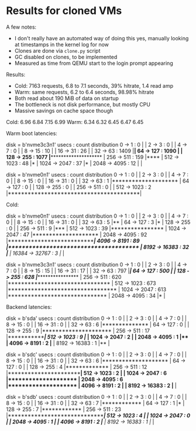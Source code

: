 # Results for cloned VMs

A few notes:

* I don't really have an automated way of doing this yes, manually looking at
  timestamps in the kernel log for now
* Clones are done via `clone.py` script
* GC disabled on clones, to be implemented
* Measured as time from QEMU start to the login prompt appearing

Results:

* Cold: 7163 requests, 6.8 to 7.1 seconds, 39% hitrate, 1.4 read amp
* Warm: same requests, 6.2 to 6.4 seconds, 98.98% hitrate
* Both read about 190 MiB of data on startup
* The bottleneck is not disk performance, but mostly CPU
* Massive savings on cache space though

Cold: 6.96 6.84 7.15 6.99
Warm: 6.34 6.32 6.45 6.47 6.45

Warm boot latencies:

disk = b'nvme3c3n1'
     usecs               : count     distribution
         0 -> 1          : 0        |                                        |
         2 -> 3          : 0        |                                        |
         4 -> 7          : 0        |                                        |
         8 -> 15         : 10       |                                        |
        16 -> 31         : 26       |                                        |
        32 -> 63         : 1409     |****************************************|
        64 -> 127        : 1090     |******************************          |
       128 -> 255        : 1077     |******************************          |
       256 -> 511        : 159      |****                                    |
       512 -> 1023       : 48       |*                                       |
      1024 -> 2047       : 37       |*                                       |
      2048 -> 4095       : 12       |                                        |

disk = b'nvme0n1'
     usecs               : count     distribution
         0 -> 1          : 0        |                                        |
         2 -> 3          : 0        |                                        |
         4 -> 7          : 0        |                                        |
         8 -> 15         : 0        |                                        |
        16 -> 31         : 0        |                                        |
        32 -> 63         : 1        |********************                    |
        64 -> 127        : 0        |                                        |
       128 -> 255        : 0        |                                        |
       256 -> 511        : 0        |                                        |
       512 -> 1023       : 2        |****************************************|

Cold:

disk = b'nvme0n1'
     usecs               : count     distribution
         0 -> 1          : 0        |                                        |
         2 -> 3          : 0        |                                        |
         4 -> 7          : 0        |                                        |
         8 -> 15         : 0        |                                        |
        16 -> 31         : 0        |                                        |
        32 -> 63         : 5        |**                                      |
        64 -> 127        : 3        |*                                       |
       128 -> 255        : 0        |                                        |
       256 -> 511        : 9        |***                                     |
       512 -> 1023       : 39       |****************                        |
      1024 -> 2047       : 47       |********************                    |
      2048 -> 4095       : 92       |****************************************|
      4096 -> 8191       : 89       |**************************************  |
      8192 -> 16383      : 32       |*************                           |
     16384 -> 32767      : 3        |*                                       |

disk = b'nvme3c3n1'
     usecs               : count     distribution
         0 -> 1          : 0        |                                        |
         2 -> 3          : 0        |                                        |
         4 -> 7          : 0        |                                        |
         8 -> 15         : 15       |                                        |
        16 -> 31         : 17       |                                        |
        32 -> 63         : 797      |****************************************|
        64 -> 127        : 500      |*************************               |
       128 -> 255        : 628      |*******************************         |
       256 -> 511        : 620      |*******************************         |
       512 -> 1023       : 673      |*********************************       |
      1024 -> 2047       : 613      |******************************          |
      2048 -> 4095       : 34       |*                                       |

Backend latencies:

disk = b'sda'
     usecs               : count     distribution
         0 -> 1          : 0        |                                        |
         2 -> 3          : 0        |                                        |
         4 -> 7          : 0        |                                        |
         8 -> 15         : 0        |                                        |
        16 -> 31         : 0        |                                        |
        32 -> 63         : 6        |**************                          |
        64 -> 127        : 0        |                                        |
       128 -> 255        : 9        |*********************                   |
       256 -> 511        : 17       |****************************************|
       512 -> 1023       : 9        |*********************                   |
      1024 -> 2047       : 2        |****                                    |
      2048 -> 4095       : 1        |**                                      |
      4096 -> 8191       : 2        |****                                    |
      8192 -> 16383      : 1        |**                                      |

disk = b'sdc'
     usecs               : count     distribution
         0 -> 1          : 0        |                                        |
         2 -> 3          : 0        |                                        |
         4 -> 7          : 0        |                                        |
         8 -> 15         : 0        |                                        |
        16 -> 31         : 0        |                                        |
        32 -> 63         : 6        |********************                    |
        64 -> 127        : 0        |                                        |
       128 -> 255        : 4        |*************                           |
       256 -> 511        : 12       |****************************************|
       512 -> 1023       : 2        |******                                  |
      1024 -> 2047       : 6        |********************                    |
      2048 -> 4095       : 6        |********************                    |
      4096 -> 8191       : 2        |******                                  |
      8192 -> 16383      : 2        |******                                  |

disk = b'sdb'
     usecs               : count     distribution
         0 -> 1          : 0        |                                        |
         2 -> 3          : 0        |                                        |
         4 -> 7          : 0        |                                        |
         8 -> 15         : 0        |                                        |
        16 -> 31         : 0        |                                        |
        32 -> 63         : 7        |************                            |
        64 -> 127        : 1        |*                                       |
       128 -> 255        : 7        |************                            |
       256 -> 511        : 23       |****************************************|
       512 -> 1023       : 4        |******                                  |
      1024 -> 2047       : 0        |                                        |
      2048 -> 4095       : 1        |*                                       |
      4096 -> 8191       : 2        |***                                     |
      8192 -> 16383      : 1        |*                                       |
